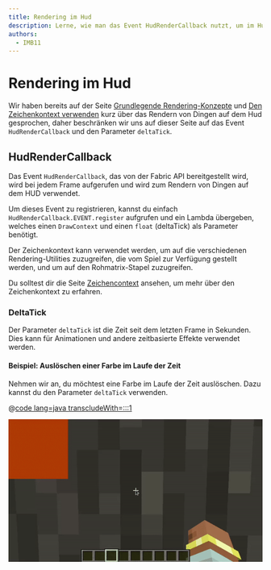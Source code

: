 ```yaml
---
title: Rendering im Hud
description: Lerne, wie man das Event HudRenderCallback nutzt, um im Hud zu rendern.
authors:
  - IMB11
---
```


# Rendering im Hud

Wir haben bereits auf der Seite [Grundlegende Rendering-Konzepte](./basic-concepts.md) und [Den Zeichenkontext verwenden](./draw-context.md) kurz über das Rendern von Dingen auf dem Hud gesprochen, daher beschränken wir uns auf dieser Seite auf das Event `HudRenderCallback` und den Parameter `deltaTick`.

## HudRenderCallback

Das Event `HudRenderCallback`, das von der Fabric API bereitgestellt wird, wird bei jedem Frame aufgerufen und wird zum Rendern von Dingen auf dem HUD verwendet.

Um dieses Event zu registrieren, kannst du einfach `HudRenderCallback.EVENT.register` aufgrufen und ein Lambda übergeben, welches einen `DrawContext` und einen `float` (deltaTick) als Parameter benötigt.

Der Zeichenkontext kann verwendet werden, um auf die verschiedenen Rendering-Utilities zuzugreifen, die vom Spiel zur Verfügung gestellt werden, und um auf den Rohmatrix-Stapel zuzugreifen.

Du solltest dir die Seite [Zeichencontext](./draw-context.md) ansehen, um mehr über den Zeichenkontext zu erfahren.

### DeltaTick

Der Parameter `deltaTick` ist die Zeit seit dem letzten Frame in Sekunden. Dies kann für Animationen und andere zeitbasierte Effekte verwendet werden.

#### Beispiel: Auslöschen einer Farbe im Laufe der Zeit

Nehmen wir an, du möchtest eine Farbe im Laufe der Zeit auslöschen. Dazu kannst du den Parameter `deltaTick` verwenden.

@[code lang=java transcludeWith=:::1](@/reference/latest/src/client/java/com/example/docs/rendering/HudRenderingEntrypoint.java)

![Verfall einer Farbe im Laufe der Zeit](/assets/develop/rendering/hud-rendering-deltatick.webp)
